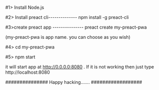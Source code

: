 #1> Install Node.js

#2> Install preact cli--------------   npm install -g preact-cli

#3>create preact app ---------------   preact create my-preact-pwa 

(my-preact-pwa is app name. you can choose as you wish)

#4> cd my-preact-pwa

#5> npm start

it will start app at http://0.0.0.0:8080 .
If it is not working then just type http://localhost:8080


############### Happy hacking……. ##################

